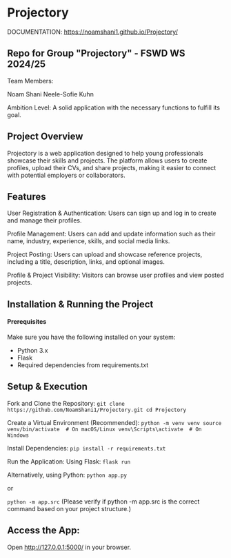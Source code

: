 # Projectory
DOCUMENTATION: 
https://noamshani1.github.io/Projectory/

## Repo for Group "Projectory" - FSWD WS 2024/25
Team Members:

Noam Shani
Neele-Sofie Kuhn

Ambition Level:
A solid application with the necessary functions to fulfill its goal.

## Project Overview
Projectory is a web application designed to help young professionals showcase their skills and projects. The platform allows users to create profiles, upload their CVs, and share projects, making it easier to connect with potential employers or collaborators.



## Features
User Registration & Authentication:
Users can sign up and log in to create and manage their profiles.

Profile Management:
Users can add and update information such as their name, industry, experience, skills, and social media links.

Project Posting:
Users can upload and showcase reference projects, including a title, description, links, and optional images.

Profile & Project Visibility:
Visitors can browse user profiles and view posted projects.


## Installation & Running the Project
#### Prerequisites
Make sure you have the following installed on your system:

- Python 3.x
- Flask
- Required dependencies from requirements.txt
  
## Setup & Execution
Fork and Clone the Repository:
`git clone https://github.com/NoamShani1/Projectory.git
cd Projectory`

Create a Virtual Environment (Recommended):
`python -m venv venv
source venv/bin/activate  # On macOS/Linux
venv\Scripts\activate  # On Windows`

Install Dependencies:
`pip install -r requirements.txt`

Run the Application:
Using Flask: 
`flask run`


Alternatively, using Python:
`python app.py`

or

`python -m app.src`
(Please verify if python -m app.src is the correct command based on your project structure.)

## Access the App:
Open http://127.0.0.1:5000/ in your browser.












